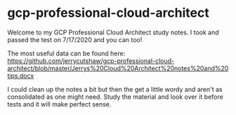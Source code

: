 # gcp-professional-cloud-architect

Welcome to my GCP Professional Cloud Architect study notes.  I took and passed the test on 7/17/2020 and you can too!

The most useful data can be found here:  https://github.com/jerrycutshaw/gcp-professional-cloud-architect/blob/master/Jerrys%20Cloud%20Architect%20notes%20and%20tips.docx

I could clean up the notes a bit but then the get a little wordy and aren't as consolidated as one might need.  Study the material and look over it before tests and it will make perfect sense.

